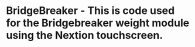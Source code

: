 # BridgeBreaker - This is code used for the Bridgebreaker weight module using the Nextion touchscreen.
